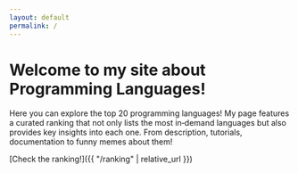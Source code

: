 ```yaml
---
layout: default
permalink: / 
---
```


# Welcome to my site about Programming Languages!

Here you can explore the top 20 programming languages! My page features a curated ranking that not only lists the most in‑demand languages but also provides key insights into each one. From description, tutorials, documentation to funny memes about them!

[Check the ranking!]({{ "/ranking" | relative_url }})